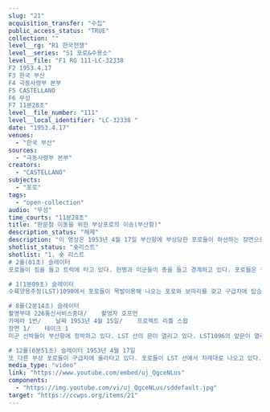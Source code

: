 ```yaml
---
slug: "21"
acquisition_transfer: "수집"
public_access_status: "TRUE"
collection: ""
level__rg: "R1 한국전쟁"
level__series: "S1 포로&수용소"
level__file: "F1 RG 111-LC-32338 
F2 1953.4.17
F3 한국 부산
F4 극동사령부 본부
F5 CASTELLANO
F6 무성
F7 11분28초"
level__file_number: "111"
level__local_identifier: "LC-32338 "
date: "1953.4.17"
venues: 
  - "한국 부산"
sources: 
  - "극동사령부 본부"
creators: 
  - "CASTELLANO"
subjects: 
  - "포로"
tags: 
  - "open-collection"
audio: "무성"
time_courts: "11분28초"
title: "판문점 이동을 위한 부상포로의 이송(부산항)"
description_status: "해제"
description: "이 영상은 1953년 4월 17일 부산항에 부상당한 포로들이 하선하는 장면으로 구성되었다. 부산항에 LST 1096은 부상포로들을 하선시키고 있다. 포로들은 구급차에 실려 부산제2포로수용소와 병원수용소에 일시 수용되었다. 이들은 부산에서 출발해 대구-대전-영등포에 도착했다. 영등포임시수용소에서 부상포로들은 다시 점검을 받고 문산역으로 출발했다. 문산역에 도착한 부상포로들은 자유의 집으로 이동하고 4월 20일부터 5월 3일까지 북이나 남으로 돌아왔다. "
shotlist_status: "숏리스트"
shotlist: "1. 숏 리스트
# 2롤(01초) 슬레이터
포로들이 짐을 들고 트럭에 타고 있다. 헌병과 미군들이 총을 들고 경계하고 있다. 포로들은 구급차에 실려 출발한다. 구급차들이 부산부두에 도착해 있다. 수륙양용주정(LST) 1090에서 포로들이 내리고 있다.

# 1(1분09초) 슬레이터
수륙양용주정(LST)1090에서 포로들이 목발이용해 나오는 포로와 보따리를 갖고 구급차에 탑승하고 있다. 

# 8롤(2분14초) 슬레이터 
촬영부대 226통신서비스중대/    촬영자 호프먼
카메라 1번/    날짜 1953년 4월 15일/    프로젝트 리틀 스왑
장면 1/    테이크 1
미군 선박들이 부산항에 정박하고 있다. LST 선의 문이 열리고 있다. LST1096의 앞문이 열리고 있다. 들것에 실려나오는 포로와 그 광경을 지켜보는 미군들이 있다. 포로는 구급차에 실려지고 있다. 한쪽 다리를 잃은 포로가 목발을 이용해 걷고 있다. 부상이 가볍운 포로들은 단체로 큰 구급차에 올라타고 있다.

# 12롤(6분51초) 슬레이터 1953년 4월 17일
또 다른 부상 포로들이 구급차에 올라타고 있다. 포로들이 LST 선에서 차례대로 나오고 있다. 모든 포로들은 목에 포로 태그를 메고 있다. (9분09초) 부산항 인근 전경이 보인다. 그 도로 위로 부상포로들을 실은 차량들이 지나가고 있다. 일반 구급차량과 버스형 구급차량들이 줄지어 도로를 달리고 있다."
media_type: "video"
link: "https://www.youtube.com/embed/uj_QgceNLus"
components: 
  - "https://img.youtube.com/vi/uj_QgceNLus/sddefault.jpg"
target: "https://ccwps.org/items/21"
---
```

